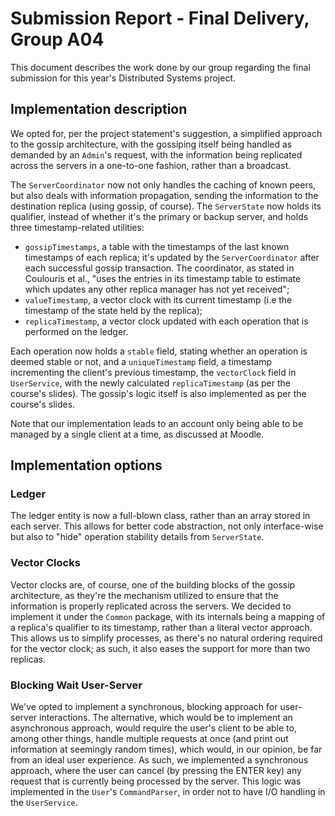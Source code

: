 # Submission Report - Final Delivery, Group A04

This document describes the work done by our group regarding the final submission for this year's Distributed Systems project.

## Implementation description

We opted for, per the project statement's suggestion, a simplified approach to the gossip architecture, with the gossiping
itself being handled as demanded by an `Admin`'s request, with the information being replicated across the servers
in a one-to-one fashion, rather than a broadcast.

The `ServerCoordinator` now not only handles the caching of known peers, but also deals with information propagation,
sending the information to the destination replica (using gossip, of course). The `ServerState` now holds its qualifier, instead
of whether it's the primary or backup server, and holds three timestamp-related utilities:

- `gossipTimestamps`, a table with the timestamps of the last known timestamps of each replica; it's updated by the `ServerCoordinator`
    after each successful gossip transaction. The coordinator, as stated in Coulouris et al.,
    "uses the entries in its timestamp table to estimate which updates any other replica manager has not yet received";
- `valueTimestamp`, a vector clock with its current timestamp (i.e the timestamp of the state held by the replica);
- `replicaTimestamp`, a vector clock updated with each operation that is performed on the ledger.

Each operation now holds a `stable` field, stating whether an operation is deemed stable or not, and a `uniqueTimestamp` field,
a timestamp incrementing the client's previous timestamp, the `vectorClock` field in `UserService`, with the newly calculated
`replicaTimestamp` (as per the course's slides). The gossip's logic itself is also implemented as per the course's slides.

Note that our implementation leads to an account only being able to be managed by a single client at a time, as discussed
at Moodle.

## Implementation options

### Ledger

The ledger entity is now a full-blown class, rather than an array stored in each server. This allows for better code abstraction,
not only interface-wise but also to "hide" operation stability details from `ServerState`.

### Vector Clocks

Vector clocks are, of course, one of the building blocks of the gossip architecture, as they're the mechanism
utilized to ensure that the information is properly replicated across the servers. We decided to implement
it under the `Common` package, with its internals being a mapping of a replica's qualifier to its timestamp,
rather than a literal vector approach. This allows us to simplify processes, as there's no natural ordering
required for the vector clock; as such, it also eases the support for more than two replicas.

### Blocking Wait User-Server

We've opted to implement a synchronous, blocking approach for user-server interactions. The alternative, which
would be to implement an asynchronous approach, would require the user's client to be able to, among other
things, handle multiple requests at once (and print out information at seemingly random times), which would,
in our opinion, be far from an ideal user experience. As such, we implemented a synchronous approach, where
the user can cancel (by pressing the ENTER key) any request that is currently being processed by the
server. This logic was implemented in the `User`'s `CommandParser`, in order not to have I/O handling in
the `UserService`.
